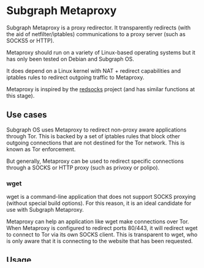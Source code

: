 # Subgraph Metaproxy

Subgraph Metaproxy is a proxy redirector. It transparently redirects (with the
aid of netfilter/iptables) communications to a proxy server (such as SOCKS5
or HTTP). 

Metaproxy should run on a variety of Linux-based operating systems but it has
only been tested on Debian and Subgraph OS. 

It does depend on a Linux kernel with NAT + redirect capabilities and iptables
rules to redirect outgoing traffic to Metaproxy.

Metaproxy is inspired by the [redsocks](http://darkk.net.ru/redsocks/) project 
(and has similar functions at this stage).

## Use cases

Subgraph OS uses Metaproxy to redirect non-proxy aware applications through Tor.
This is backed by a set of iptables rules that block other outgoing connections
that are not destined for the Tor network. This is known as Tor enforcement.

But generally, Metaproxy can be used to redirect specific connections through a
SOCKS or HTTP proxy (such as privoxy or polipo).

### wget

wget is a command-line application that does not support SOCKS proxying (without
special build options). For this reason, it is an ideal candidate for use
with Subgraph Metaproxy. 

Metaproxy can help an application like wget make connections over Tor. When
Metaproxy is configured to redirect ports 80/443, it will redirect wget to
connect to Tor via its own SOCKS client. This is transparent to wget, who
is only aware that it is connecting to the website that has been requested.

## Usage

### Running Subgraph Metaproxy

To run Metaproxy, some iptables rules must first be created.

1. Create a new chain for METAPROXY

```
$ iptables -t nat -N METAPROXY
```

2. Create rules to skip processing of destination of reserved IPv4 networks

```
# iptables -t nat -A METAPROXY -d 0.0.0.0/8 -j RETURN 

# iptables -t nat -A METAPROXY -d 10.0.0.0/8 -j RETURN

# iptables -t nat -A METAPROXY -d 127.0.0.0/8 -j RETURN

# iptables -t nat -A METAPROXY -d 169.254.0.0/16 -j RETURN

# iptables -t nat -A METAPROXY -d 172.16.0.0/12 -j RETURN
 
# iptables -t nat -A METAPROXY -d 192.168.0.0/16 -j RETURN                                                                                                                                   
# iptables -t nat -A METAPROXY -d 224.0.0.0/4 -j RETURN

# iptables -t nat -A METAPROXY -d 240.0.0.0/4 -j RETURN   
```

3. Create the rule to redirect traffic to the default port of Metaproxy 
(8675/tcp)


```
# iptables -t nat -A METAPROXY -p tcp -j REDIRECT --to-ports 8675                                                                                                                           
```

4. Start the Metaproxy with the provided config file:

```
$ subgraph_metaproxy -c subgraph_metaproxy.conf
```

### Testing the config file

Metaproxy provides a command-line option to test the config file. It is a good
idea to run this as a sanity check prior to starting the Metaproxy, especially
if you have made changes.

```
$ subgraph_metaproxy -c subgraph_metaproxy.conf -t
```

### Redirecting to TCP to a Unix domain socket SOCKS proxy

Metaproxy supports relaying TCP connections to a SOCKS proxy listening on a
Unix domain socket. An example where this may be useful is when Tor is 
configured to provide a SOCKS proxy over Unix domain sockets instead of a TCP
port. In this scenario, an application be can denied general outgoing network
access over TCP but still make outgoing connections via the Tor network as 
Metaproxy will relay the connections through the configured Tor Unix domain
socket.

To enable this feature, the `relayip` field of relay configuration must
specify a path to a Unix domain socket on the host. For example, to set a
wildcard Unix domain socket relay, the following configuration can be used:

```
{
        "Relays":[
                        {
                                "destinationport": "*",
                                "relaytype": "SOCKS5",
                                "relayip": "unix:/var/lib/tor/socket"
                        }
        ]
}

```

**NOTE:** This also requires that the upstream `golang.org/x/net/proxy` library
is patched to support SOCKS5 Unix domain proxy connections. A patched version 
can be installed by running the following commands:
```
$ cd $GOPATH/src/golang.org/x # Make this directory if it does not already exist
$ git clone https://github.com/mckinney-subgraph/net.git
```

## Caveats

1. Subgraph Metaproxy is currently alpha quality software -- it may not be that
efficient or reliable in its current stage of development.

2. Do not run Metaproxy in debug mode if your value your anonymity as debug
does not sanitize connection details such as the destination IP of connections.

## Limitations

1. Subgraph Metaproxy requires iptables rules that to redirect traffic to its
listening port.

2. By itself, Metaproxy will not block DNS leaks. A Tor enforcement policy
at the netfilter/iptables level is better suited to addressing this issue.

3. Metaproxy is not going to work very well with IPv6. 

